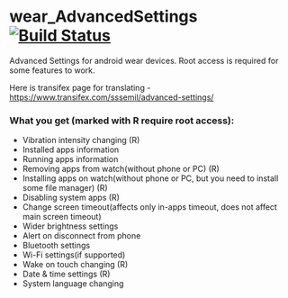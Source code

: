 # wear_AdvancedSettings [![Build Status](https://travis-ci.org/sssemil/wear_AdvancedSettings.png)](https://travis-ci.org/sssemil/wear_AdvancedSettings)
Advanced Settings for android wear devices. Root access is required for some features to work. 

Here is transifex page for translating - https://www.transifex.com/sssemil/advanced-settings/

### What you get (marked with R require root access):
+ Vibration intensity changing (R)
+ Installed apps information
+ Running apps information
+ Removing apps from watch(without phone or PC) (R)
+ Installing apps on watch(without phone or PC, but you need to install some file manager) (R)
+ Disabling system apps (R)
+ Change screen timeout(affects only in-apps timeout, does not affect main screen timeout)
+ Wider brightness settings
+ Alert on disconnect from phone
+ Bluetooth settings
+ Wi-Fi settings(if supported)
+ Wake on touch changing (R)
+ Date & time settings (R)
+ System language changing
